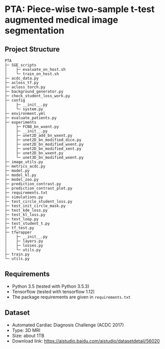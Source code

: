 # PTA: Piece-wise two-sample t-test augmented medical image segmentation

## Project Structure
```
PTA
├─ SGE_scripts
│    ├─ evaluate_on_host.sh
│    └─ train_on_host.sh
├─ acdc_data.py
├─ acloss_tf.py
├─ acloss_torch.py
├─ background_generator.py
├─ check_student_loss_work.py
├─ config
│    ├─ __init__.py
│    └─ system.py
├─ environment.yml
├─ evaluate_patients.py
├─ experiments
│    ├─ FCN8_bn_wxent.py
│    ├─ __init__.py
│    ├─ unet2D_add_bn_wxent.py
│    ├─ unet2D_bn_modified_dice.py
│    ├─ unet2D_bn_modified_wxent.py
│    ├─ unet2D_bn_modified_xent.py
│    ├─ unet2D_bn_wxent.py
│    └─ unet3D_bn_modified_wxent.py
├─ image_utils.py
├─ metrics_acdc.py
├─ model.py
├─ model_kl.py
├─ model_zoo.py
├─ prediction_contrast.py
├─ prediction_contrast_plot.py
├─ requirements.txt
├─ simulations.py
├─ test_circle_student_loss.py
├─ test_init_circle_mask.py
├─ test_kde_loss.py
├─ test_kl_loss.py
├─ test_loop.py
├─ test_student_t.py
├─ tf_test.py
├─ tfwrapper
│    ├─ __init__.py
│    ├─ layers.py
│    ├─ losses.py
│    └─ utils.py
├─ train.py
└─ utils.py
```

## Requirements 

- Python 3.5 (tested with Python 3.5.3)
- Tensorflow (tested with tensorflow 1.12)
- The package requirements are given in `requirements.txt`

## Dataset

- Automated Cardiac Diagnosis Challenge (ACDC 2017)
- Type: 3D MRI 
- Size: about 1TB
- Download link: https://aistudio.baidu.com/aistudio/datasetdetail/56020
